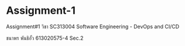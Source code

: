 # Assignment-1
Assignment#1 วิชา SC313004 Software Engineering - DevOps and CI/CD

ชนาพร พันธิอั้ว 613020575-4 Sec.2
